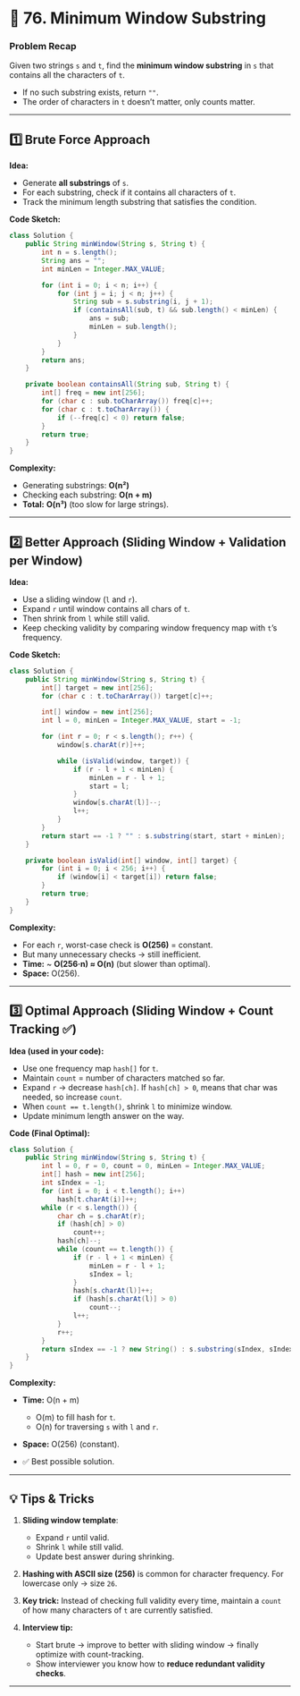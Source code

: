 # 🚀 76. Minimum Window Substring

### **Problem Recap**

Given two strings `s` and `t`, find the **minimum window substring** in `s` that contains all the characters of `t`.

* If no such substring exists, return `""`.
* The order of characters in `t` doesn’t matter, only counts matter.

---

## 1️⃣ Brute Force Approach

**Idea:**

* Generate **all substrings** of `s`.
* For each substring, check if it contains all characters of `t`.
* Track the minimum length substring that satisfies the condition.

**Code Sketch:**

```java
class Solution {
    public String minWindow(String s, String t) {
        int n = s.length();
        String ans = "";
        int minLen = Integer.MAX_VALUE;

        for (int i = 0; i < n; i++) {
            for (int j = i; j < n; j++) {
                String sub = s.substring(i, j + 1);
                if (containsAll(sub, t) && sub.length() < minLen) {
                    ans = sub;
                    minLen = sub.length();
                }
            }
        }
        return ans;
    }

    private boolean containsAll(String sub, String t) {
        int[] freq = new int[256];
        for (char c : sub.toCharArray()) freq[c]++;
        for (char c : t.toCharArray()) {
            if (--freq[c] < 0) return false;
        }
        return true;
    }
}
```

**Complexity:**

* Generating substrings: **O(n²)**
* Checking each substring: **O(n + m)**
* **Total:** **O(n³)** (too slow for large strings).

---

## 2️⃣ Better Approach (Sliding Window + Validation per Window)

**Idea:**

* Use a sliding window (`l` and `r`).
* Expand `r` until window contains all chars of `t`.
* Then shrink from `l` while still valid.
* Keep checking validity by comparing window frequency map with `t`’s frequency.

**Code Sketch:**

```java
class Solution {
    public String minWindow(String s, String t) {
        int[] target = new int[256];
        for (char c : t.toCharArray()) target[c]++;

        int[] window = new int[256];
        int l = 0, minLen = Integer.MAX_VALUE, start = -1;

        for (int r = 0; r < s.length(); r++) {
            window[s.charAt(r)]++;

            while (isValid(window, target)) {
                if (r - l + 1 < minLen) {
                    minLen = r - l + 1;
                    start = l;
                }
                window[s.charAt(l)]--;
                l++;
            }
        }
        return start == -1 ? "" : s.substring(start, start + minLen);
    }

    private boolean isValid(int[] window, int[] target) {
        for (int i = 0; i < 256; i++) {
            if (window[i] < target[i]) return false;
        }
        return true;
    }
}
```

**Complexity:**

* For each `r`, worst-case check is **O(256)** = constant.
* But many unnecessary checks → still inefficient.
* **Time:** ~ **O(256·n) ≈ O(n)** (but slower than optimal).
* **Space:** O(256).

---

## 3️⃣ Optimal Approach (Sliding Window + Count Tracking ✅)

**Idea (used in your code):**

* Use one frequency map `hash[]` for `t`.
* Maintain `count` = number of characters matched so far.
* Expand `r` → decrease `hash[ch]`. If `hash[ch] > 0`, means that char was needed, so increase `count`.
* When `count == t.length()`, shrink `l` to minimize window.
* Update minimum length answer on the way.

**Code (Final Optimal):**

```java
class Solution {
    public String minWindow(String s, String t) {
        int l = 0, r = 0, count = 0, minLen = Integer.MAX_VALUE;
        int[] hash = new int[256];
        int sIndex = -1;
        for (int i = 0; i < t.length(); i++)
            hash[t.charAt(i)]++;
        while (r < s.length()) {
            char ch = s.charAt(r);
            if (hash[ch] > 0)
                count++;
            hash[ch]--;
            while (count == t.length()) {
                if (r - l + 1 < minLen) {
                    minLen = r - l + 1;
                    sIndex = l;
                }
                hash[s.charAt(l)]++;
                if (hash[s.charAt(l)] > 0)
                    count--;
                l++;
            }
            r++;
        }
        return sIndex == -1 ? new String() : s.substring(sIndex, sIndex + minLen);
    }
}
```

**Complexity:**

* **Time:** O(n + m)

  * O(m) to fill hash for `t`.
  * O(n) for traversing `s` with `l` and `r`.
* **Space:** O(256) (constant).
* ✅ Best possible solution.

---

## 💡 Tips & Tricks

1. **Sliding window template**:

   * Expand `r` until valid.
   * Shrink `l` while still valid.
   * Update best answer during shrinking.

2. **Hashing with ASCII size (256)** is common for character frequency.
   For lowercase only → size `26`.

3. **Key trick:** Instead of checking full validity every time, maintain a `count` of how many characters of `t` are currently satisfied.

4. **Interview tip:**

   * Start brute → improve to better with sliding window → finally optimize with count-tracking.
   * Show interviewer you know how to **reduce redundant validity checks**.

---
